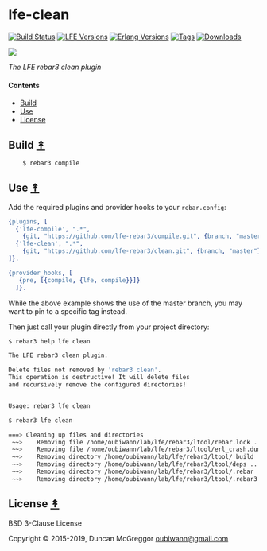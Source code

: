# lfe-clean

[![Build Status][travis badge]][travis]
[![LFE Versions][lfe badge]][lfe]
[![Erlang Versions][erlang badge]][versions]
[![Tags][github tags badge]][github tags]
[![Downloads][hex downloads]][hex package]

[![][lr3-logo]][lr3-logo]

*The LFE rebar3 clean plugin*


#### Contents

* [Build](#build-)
* [Use](#use-)
* [License](#license-)


## Build [&#x219F;](#contents)


```bash
    $ rebar3 compile
```


## Use [&#x219F;](#contents)

Add the required plugins and provider hooks to your ``rebar.config``:

```erlang
{plugins, [
  {'lfe-compile', ".*",
    {git, "https://github.com/lfe-rebar3/compile.git", {branch, "master"}}},
  {'lfe-clean', ".*",
    {git, "https://github.com/lfe-rebar3/clean.git", {branch, "master"}}}
]}.

{provider_hooks, [
   {pre, [{compile, {lfe, compile}}]}
  ]}.
```

While the above example shows the use of the master branch, you may want to 
pin to a specific tag instead.

Then just call your plugin directly from your project directory:

```bash
$ rebar3 help lfe clean

The LFE rebar3 clean plugin.

Delete files not removed by 'rebar3 clean'.
This operation is destructive! It will delete files
and recursively remove the configured directories!


Usage: rebar3 lfe clean
```

```bash
$ rebar3 lfe clean

===> Cleaning up files and directories
 ~~>    Removing file /home/oubiwann/lab/lfe/rebar3/ltool/rebar.lock ...
 ~~>    Removing file /home/oubiwann/lab/lfe/rebar3/ltool/erl_crash.dump ...
 ~~>    Removing directory /home/oubiwann/lab/lfe/rebar3/ltool/_build ...
 ~~>    Removing directory /home/oubiwann/lab/lfe/rebar3/ltool/deps ...
 ~~>    Removing directory /home/oubiwann/lab/lfe/rebar3/ltool/.rebar ...
 ~~>    Removing directory /home/oubiwann/lab/lfe/rebar3/ltool/.rebar3 ...
```


## License [&#x219F;](#contents)

BSD 3-Clause License

Copyright © 2015-2019, Duncan McGreggor <oubiwann@gmail.com>


<!-- Named page links below: /-->

[lr3-logo]: priv/images/logo.png
[org]: https://github.com/lfe-rebar3
[github]: https://github.com/lfe-rebar3/clean
[gitlab]: https://gitlab.com/lfe-rebar3/clean
[travis]: https://travis-ci.org/lfe-rebar3/clean
[travis badge]: https://img.shields.io/travis/lfe-rebar3/clean.svg
[lfe]: https://github.com/rvirding/lfe
[lfe badge]: https://img.shields.io/badge/lfe-1.3.0-blue.svg
[erlang badge]: https://img.shields.io/badge/erlang-17.5%20to%2022.0-blue.svg
[versions]: https://github.com/lfe-rebar3/clean/blob/master/.travis.yml
[github tags]: https://github.com/lfe-rebar3/clean/tags
[github tags badge]: https://img.shields.io/github/tag/lfe-rebar3/clean.svg
[github downloads]: https://img.shields.io/github/downloads/lfe-rebar3/clean/total.svg
[hex badge]: https://img.shields.io/hexpm/v/rebar3_lfe_clean.svg?maxAge=2592000
[hex package]: https://hex.pm/packages/rebar3_lfe_clean
[hex downloads]: https://img.shields.io/hexpm/dt/rebar3_lfe_clean.svg
